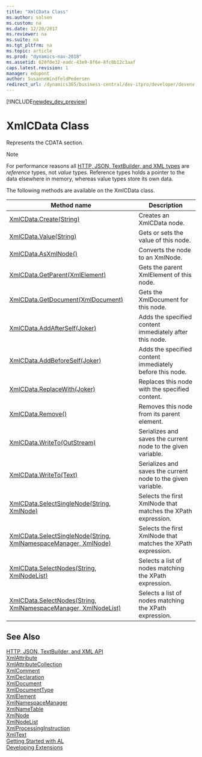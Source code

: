 ```yaml
---
title: "XmlCData Class"
ms.author: solsen
ms.custom: na
ms.date: 12/20/2017
ms.reviewer: na
ms.suite: na
ms.tgt_pltfrm: na
ms.topic: article
ms.prod: "dynamics-nav-2018"
ms.assetid: 620f0e32-eadc-43e9-8f6e-8fc0b12c3aaf
caps.latest.revision: 1
manager: edupont
author: SusanneWindfeldPedersen
redirect_url: /dynamics365/business-central/dev-itpro/developer/devenv-restapi-overview
---
```


[!INCLUDE[newdev_dev_preview](../includes/newdev_dev_preview.md)]

# XmlCData Class
Represents the CDATA section.

> [!NOTE]
> For performance reasons all [HTTP, JSON, TextBuilder, and XML types](../devenv-restapi-overview.md) are *reference* types, not *value* types. Reference types holds a pointer to the data elsewhere in memory, whereas value types store its own data.

The following methods are available on the XmlCData class.  
  
|Method name|Description|  
|-----------|-----------|  
|[XmlCData.Create(String)](xmlcdata-create-method.md)|Creates an XmlCData node.|  
|[XmlCData.Value(String)](xmlcdata-value-property.md)|Gets or sets the value of this node.|  
|[XmlCData.AsXmlNode()](xmlcdata-asxmlnode-method.md)|Converts the node to an XmlNode.|  
|[XmlCData.GetParent(XmlElement)](xmlcdata-getparent-method.md)|Gets the parent XmlElement of this node.|  
|[XmlCData.GetDocument(XmlDocument)](xmlcdata-getdocument-method.md)|Gets the XmlDocument for this node.|  
|[XmlCData.AddAfterSelf(Joker)](xmlcdata-addafterself-method.md)|Adds the specified content immediately after this node.|  
|[XmlCData.AddBeforeSelf(Joker)](xmlcdata-addbeforeself-method.md)|Adds the specified content immediately before this node.|  
|[XmlCData.ReplaceWith(Joker)](xmlcdata-replacewith-method.md)|Replaces this node with the specified content.|  
|[XmlCData.Remove()](xmlcdata-remove-method.md)|Removes this node from its parent element.|  
|[XmlCData.WriteTo(OutStream)](xmlcdata-writeto-outstream-method.md)|Serializes and saves the current node to the given variable.|  
|[XmlCData.WriteTo(Text)](xmlcdata-writeto-text-method.md)|Serializes and saves the current node to the given variable.|  
|[XmlCData.SelectSingleNode(String, XmlNode)](xmlcdata-selectsinglenode-xpath-node-method.md)|Selects the first XmlNode that matches the XPath expression.|  
|[XmlCData.SelectSingleNode(String, XmlNamespaceManager, XmlNode)](xmlcdata-selectsinglenode-xpath-namespacemanager-node-method.md)|Selects the first XmlNode that matches the XPath expression.|  
|[XmlCData.SelectNodes(String, XmlNodeList)](xmlcdata-selectnodes-xpath-nodelist-method.md)|Selects a list of nodes matching the XPath expression.|  
|[XmlCData.SelectNodes(String, XmlNamespaceManager, XmlNodeList)](xmlcdata-selectnodes-xpath-namespacemanager-nodelist-method.md)|Selects a list of nodes matching the XPath expression.|  

## See Also
[HTTP, JSON, TextBuilder, and XML API](../devenv-restapi-overview.md)  
[XmlAttribute](xmlattribute-class.md)  
[XmlAttributeCollection](xmlattributecollection-class.md)  
[XmlComment](xmlcomment-class.md)  
[XmlDeclaration](xmldeclaration-class.md)  
[XmlDocument](xmldocument-class.md)  
[XmlDocumentType](xmldocument-class.md)  
[XmlElement](xmlelement-class.md)  
[XmlNamespaceManager](xmlnamespacemanager-class.md)  
[XmlNameTable](xmlnametable-class.md)  
[XmlNode](xmlnode-class.md)  
[XmlNodeList](xmlnodelist-class.md)  
[XmlProcessingInstruction](xmlprocessinginstruction-class.md)  
[XmlText](xmltext-class.md)  
[Getting Started with AL](../devenv-get-started.md)  
[Developing Extensions](../devenv-dev-overview.md)  
